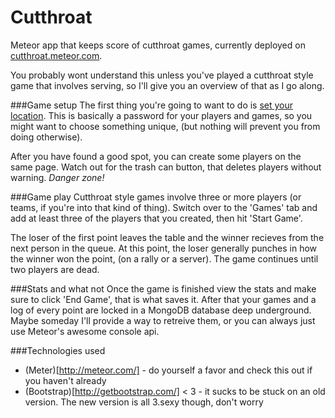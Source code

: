 Cutthroat
=========

Meteor app that keeps score of cutthroat games, currently deployed on [cutthroat.meteor.com](http://cutthroat.meteor.com).

You probably wont understand this unless you've played a cutthroat style game that involves serving, so I'll give you an overview of that as I go along.

###Game setup
The first thing you're going to want to do is [set your location](http://cutthroat.meteor.com/players). This is basically a password for your players and games, so you might want to choose something unique, (but nothing will prevent you from doing otherwise).

After you have found a good spot, you can create some players on the same page. Watch out for the trash can button, that deletes players without warning. *Danger zone!*

###Game play
Cutthroat style games involve three or more players (or teams, if you're into that kind of thing). Switch over to the 'Games' tab and add at least three of the players that you created, then hit 'Start Game'.

The loser of the first point leaves the table and the winner recieves from the next person in the queue. At this point, the loser generally punches in how the winner won the point, (on a rally or a server). The game continues until two players are dead.

###Stats and what not
Once the game is finished view the stats and make sure to click 'End Game', that is what saves it. After that your games and a log of every point are locked in a MongoDB database deep underground. Maybe someday I'll provide a way to retreive them, or you can always just use Meteor's awesome console api.

###Technologies used
+ (Meter)[http://meteor.com/] - do yourself a favor and check this out if you haven't already
+ (Bootstrap)[http://getbootstrap.com/] < 3 - it sucks to be stuck on an old version. The new version is all 3.sexy though, don't worry
